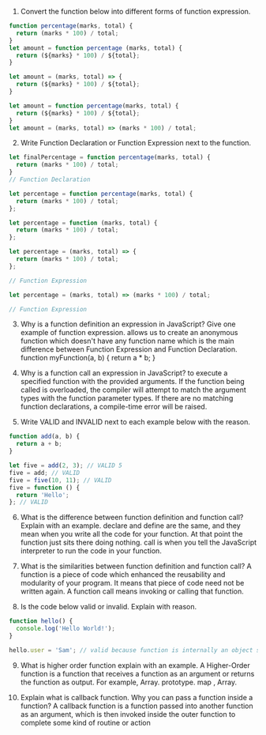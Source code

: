 1. Convert the function below into different forms of function expression.

```js
function percentage(marks, total) {
  return (marks * 100) / total;
}
let amount = function percentage (marks, total) {
  return (${marks} * 100) / ${total};
}

let amount = (marks, total) => {
  return (${marks} * 100) / ${total};
}

let amount = function percentage(marks, total) {
  return (${marks} * 100) / ${total};
}
let amount = (marks, total) => (marks * 100) / total;
```

2. Write Function Declaration or Function Expression next to the function.

```js
let finalPercentage = function percentage(marks, total) {
  return (marks * 100) / total;
}
// Function Declaration
```

```js
let percentage = function percentage(marks, total) {
  return (marks * 100) / total;
};
```
<!-- Function Expression -->


```js
let percentage = function (marks, total) {
  return (marks * 100) / total;
};
```
<!-- Function Expression -->


```js
let percentage = (marks, total) => {
  return (marks * 100) / total;
};

// Function Expression

```

```js
let percentage = (marks, total) => (marks * 100) / total;

// Function Expression

```

3. Why is a function definition an expression in JavaScript? Give one example of function expression.
allows us to create an anonymous function which doesn't have any function name which is the main difference between Function Expression and Function Declaration.
function myFunction(a, b) {
  return a * b;
}

4. Why is a function call an expression in JavaScript?
to execute a specified function with the provided arguments. If the function being called is overloaded, the compiler will attempt to match the argument types with the function parameter types. If there are no matching function declarations, a compile-time error will be raised.


5. Write VALID and INVALID next to each example below with the reason.

```js
function add(a, b) {
  return a + b;
}

let five = add(2, 3); // VALID 5
five = add; // VALID
five = five(10, 11); // VALID
five = function () {
  return 'Hello';
}; // VALID
```

6. What is the difference between function definition and function call? Explain with an example.
declare and define are the same, and they mean when you write all the code for your function. At that point the function just sits there doing nothing. call is when you tell the JavaScript interpreter to run the code in your function.

7. What is the similarities between function definition and function call?
A function is a piece of code which enhanced the reusability and modularity of your program. It means that piece of code need not be written again. A function call means invoking or calling that function.
8. Is the code below valid or invalid. Explain with reason.

```js
function hello() {
  console.log('Hello World!');
}

hello.user = 'Sam'; // valid because function is internally an object so this works
```

9. What is higher order function explain with an example.
 A Higher-Order function is a function that receives a function as an argument or returns the function as output. For example, Array. prototype. map , Array.
 
10. Explain what is callback function. Why you can pass a function inside a function?
A callback function is a function passed into another function as an argument, which is then invoked inside the outer function to complete some kind of routine or action